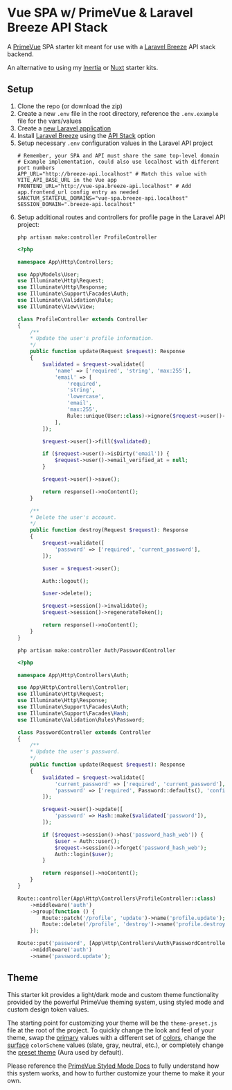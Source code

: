 # Vue SPA w/ PrimeVue & Laravel Breeze API Stack
A [PrimeVue](https://primevue.org/) SPA starter kit meant for use with a [Laravel Breeze](https://laravel.com/docs/master/starter-kits#laravel-breeze) API stack backend.

An alternative to using my [Inertia](https://github.com/connorabbas/primevue-breeze-inertia) or [Nuxt](https://github.com/connorabbas/primevue-breeze-nuxt) starter kits.

## Setup 
1. Clone the repo (or download the zip)
2. Create a new `.env` file in the root directory, reference the `.env.example` file for the vars/values
3. Create a [new Laravel application](https://laravel.com/docs/master/installation) 
4. Install [Laravel Breeze](https://laravel.com/docs/master/starter-kits#laravel-breeze-installation) using the [API Stack](https://laravel.com/docs/master/starter-kits#breeze-and-next) option
5. Setup necessary `.env` configuration values in the Laravel API project
    ```
    # Remember, your SPA and API must share the same top-level domain
    # Example implementation, could also use localhost with different port numbers
    APP_URL="http://breeze-api.localhost" # Match this value with VITE_API_BASE_URL in the Vue app
    FRONTEND_URL="http://vue-spa.breeze-api.localhost" # Add app.frontend_url config entry as needed
    SANCTUM_STATEFUL_DOMAINS="vue-spa.breeze-api.localhost"
    SESSION_DOMAIN=".breeze-api.localhost"
    ```
6. Setup additional routes and controllers for profile page in the Laravel API project:
    ```
    php artisan make:controller ProfileController
    ```
    ```php
    <?php

    namespace App\Http\Controllers;

    use App\Models\User;
    use Illuminate\Http\Request;
    use Illuminate\Http\Response;
    use Illuminate\Support\Facades\Auth;
    use Illuminate\Validation\Rule;
    use Illuminate\View\View;

    class ProfileController extends Controller
    {
        /**
        * Update the user's profile information.
        */
        public function update(Request $request): Response
        {
            $validated = $request->validate([
                'name' => ['required', 'string', 'max:255'],
                'email' => [
                    'required',
                    'string',
                    'lowercase',
                    'email',
                    'max:255',
                    Rule::unique(User::class)->ignore($request->user()->id),
                ],
            ]);

            $request->user()->fill($validated);

            if ($request->user()->isDirty('email')) {
                $request->user()->email_verified_at = null;
            }

            $request->user()->save();

            return response()->noContent();
        }

        /**
        * Delete the user's account.
        */
        public function destroy(Request $request): Response
        {
            $request->validate([
                'password' => ['required', 'current_password'],
            ]);

            $user = $request->user();

            Auth::logout();

            $user->delete();

            $request->session()->invalidate();
            $request->session()->regenerateToken();

            return response()->noContent();
        }
    }

    ```
    ```
    php artisan make:controller Auth/PasswordController
    ```
    ```php
    <?php

    namespace App\Http\Controllers\Auth;

    use App\Http\Controllers\Controller;
    use Illuminate\Http\Request;
    use Illuminate\Http\Response;
    use Illuminate\Support\Facades\Auth;
    use Illuminate\Support\Facades\Hash;
    use Illuminate\Validation\Rules\Password;

    class PasswordController extends Controller
    {
        /**
        * Update the user's password.
        */
        public function update(Request $request): Response
        {
            $validated = $request->validate([
                'current_password' => ['required', 'current_password'],
                'password' => ['required', Password::defaults(), 'confirmed'],
            ]);

            $request->user()->update([
                'password' => Hash::make($validated['password']),
            ]);

            if ($request->session()->has('password_hash_web')) {
                $user = Auth::user();
                $request->session()->forget('password_hash_web');
                Auth::login($user);
            }

            return response()->noContent();
        }
    }

    ```
    ```php
    Route::controller(App\Http\Controllers\ProfileController::class)
        ->middleware('auth')
        ->group(function () {
            Route::patch('/profile', 'update')->name('profile.update');
            Route::delete('/profile', 'destroy')->name('profile.destroy');
        });

    Route::put('password', [App\Http\Controllers\Auth\PasswordController::class, 'update'])
        ->middleware('auth')
        ->name('password.update');
    ```

## Theme
This starter kit provides a light/dark mode and custom theme functionality provided by the powerful PrimeVue theming system, using styled mode and custom design token values.

The starting point for customizing your theme will be the `theme-preset.js` file at the root of the project. To quickly change the look and feel of your theme, swap the [primary](https://primevue.org/theming/styled/#primary) values with a different set of [colors](https://primevue.org/theming/styled/#colors), change the [surface](https://primevue.org/theming/styled/#surface) `colorScheme` values (slate, gray, neutral, etc.), or completely change the [preset theme](https://primevue.org/theming/styled/#presets) (Aura used by default).

Please reference the [PrimeVue Styled Mode Docs](https://primevue.org/theming/styled/) to fully understand how this system works, and how to further customize your theme to make it your own.
